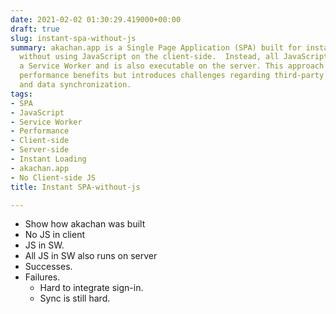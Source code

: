 ```yaml
---
date: 2021-02-02 01:30:29.419000+00:00
draft: true
slug: instant-spa-without-js
summary: akachan.app is a Single Page Application (SPA) built for instant loading
  without using JavaScript on the client-side.  Instead, all JavaScript resides in
  a Service Worker and is also executable on the server. This approach offers significant
  performance benefits but introduces challenges regarding third-party sign-in integration
  and data synchronization.
tags:
- SPA
- JavaScript
- Service Worker
- Performance
- Client-side
- Server-side
- Instant Loading
- akachan.app
- No Client-side JS
title: Instant SPA-without-js

---
```


* Show how akachan was built
* No JS in client
* JS in SW. 
* All JS in SW also runs on server
* Successes.
* Failures.
  * Hard to integrate sign-in.
  * Sync is still hard.
